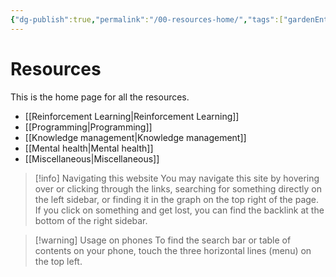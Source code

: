 ```yaml
---
{"dg-publish":true,"permalink":"/00-resources-home/","tags":["gardenEntry"],"created":"","updated":""}
---
```



# Resources

This is the home page for all the resources.

- [[Reinforcement Learning\|Reinforcement Learning]]
- [[Programming\|Programming]]
- [[Knowledge management\|Knowledge management]]
- [[Mental health\|Mental health]]
- [[Miscellaneous\|Miscellaneous]]



> [!info] Navigating this website
> You may navigate this site by hovering over or clicking through the links, searching for something directly on the left sidebar, or finding it in the graph on the top right of the page. If you click on something and get lost, you can find the backlink at the bottom of the right sidebar.


> [!warning] Usage on phones
> To find the search bar or table of contents on your phone, touch the three horizontal lines (menu) on the top left.
